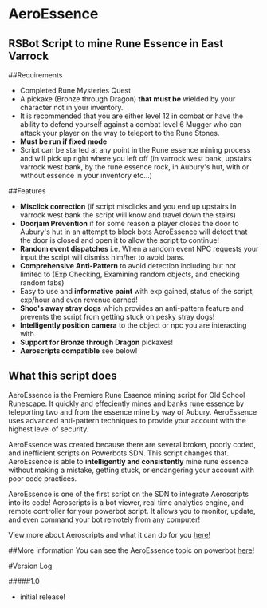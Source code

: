 # AeroEssence
## RSBot Script to mine Rune Essence in East Varrock

##Requirements 
- Completed Rune Mysteries Quest
- A pickaxe (Bronze through Dragon) **that must be** wielded by your character not in your inventory.
- It is recommended that you are either level 12 in combat or have the ability to defend yourself against a combat level 6 Mugger who can attack your player on the way to teleport to the Rune Stones.
- **Must be run if fixed mode** 
- Script can be started at any point in the Rune essence mining process and will pick up right where you left off (in varrock west bank, upstairs varrock west bank, by the rune essence rock, in Aubury's hut, with or without essence in your inventory etc...)

##Features
- **Misclick correction** (if script misclicks and you end up upstairs in varrock west bank the script will know and travel down the stairs)
- **Doorjam Prevention** if for some reason a player closes the door to Aubury's hut in an attempt to block bots AeroEssence will detect that the door is closed and open it to allow the script to continue!
- **Random event dispatches** i.e. When a random event NPC requests your input the script will dismiss him/her to avoid bans.
- **Comprehensive Anti-Pattern** to avoid detection including but not limited to (Exp Checking, Examining random objects, and checking random tabs)
- Easy to use and **informative paint** with exp gained, status of the script, exp/hour and even revenue earned! 
- **Shoo's away stray dogs** which provides an anti-pattern feature and prevents the script from getting stuck on pesky stray dogs! 
- **Intelligently position camera** to the object or npc you are interacting with.
- **Support for Bronze through Dragon** pickaxes!
- **Aeroscripts compatible** see below!

## What this script does
AeroEssence is the Premiere Rune Essence mining script for Old School Runescape. It quickly and effeciently mines and banks
rune essence by teleporting two and from the essence mine by way of Aubury. AeroEssence uses advanced anti-pattern techniques 
to provide your account with the highest level of security. 

AeroEssence was created because there are several broken, poorly coded, and inefficient scripts on Powerbots SDN. This script changes that. 
AeroEssence is able to **intelligently and consistently** mine rune essence without making a mistake, getting stuck, or endangering 
your account with poor code practices.

AeroEssence is one of the first script on the SDN to integrate Aeroscripts into its code! 
Aeroscripts is a bot viewer, real time analytics engine, and remote controller for your powerbot script.
It allows you to monitor, update, and even command your bot remotely from any computer! 

View more about Aeroscripts and what it can do for you 
[here!](http://aeroscripts.com)

##More information 
You can see the AeroEssence topic on powerbot [here](http://powerbot.org)!


#Version Log

#####1.0
- initial release!

